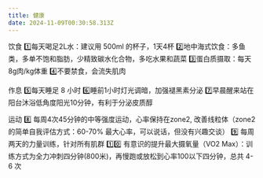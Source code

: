 ```yaml
---
title: 健康
date: 2024-11-09T00:30:58.313Z
---
```


饮食
1️⃣每天喝足2L水：建议用 500ml 的杯子，1天4杯
2️⃣地中海式饮食：多鱼类，多单不饱和脂肪，少精致碳水化合物，多吃水果和蔬菜
3️⃣蛋白质摄取：每天8g肉/kg体重
4️⃣不要禁食，会流失肌肉

作息
5️⃣每天睡足 8 小时
6️⃣睡前1小时灯光调暗，加强褪黑素分泌
7️⃣早晨醒来站在阳台沐浴低角度阳光10分钟，有利于分泌皮质醇

运动
8️⃣ 每周4次45分钟的中等强度运动，心率保持在zone2, 改善线粒体（zone2的简单自我评估方式：60-70% 最大心率，可以说话，但没有兴趣交谈）
9️⃣ 每周两天的力量训练，针对所有肌群
1️⃣0️⃣ 有意识的提升最大摄氧量（VO2 Max）：训练方式为全力冲刺四分钟(800米)，再慢跑或放松到心率100以下四分钟，总共 4-6 次